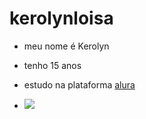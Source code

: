 # kerolynloisa
- meu nome é Kerolyn
- tenho 15 anos
- estudo na plataforma [alura](https:www.lura.com.br/)

- ![](https://media.tenor.com/M6MkMfBBDjcAAAAM/afraid-scared.gif)









